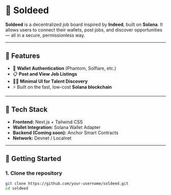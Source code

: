 # 💼 Soldeed

**Soldeed** is a decentralized job board inspired by **Indeed**, built on **Solana**. It allows users to connect their wallets, post jobs, and discover opportunities — all in a secure, permissionless way.

---

## 🌟 Features

- 🔐 **Wallet Authentication** (Phantom, Solflare, etc.)
- 📋 **Post and View Job Listings**
- 🧑‍💻 **Minimal UI for Talent Discovery**
- ⚡ Built on the fast, low-cost **Solana blockchain**

---

## 🧪 Tech Stack

- **Frontend:** Next.js + Tailwind CSS
- **Wallet Integration:** Solana Wallet Adapter
- **Backend (Coming soon):** Anchor Smart Contracts
- **Network:** Devnet / Localnet

---

## 🚀 Getting Started

### 1. Clone the repository

```bash
git clone https://github.com/your-username/soldeed.git
cd soldeed
